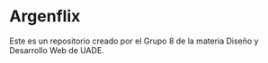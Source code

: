 # Argenflix

Este es un repositorio creado por el Grupo 8 de la materia Diseño y Desarrollo Web de UADE.

